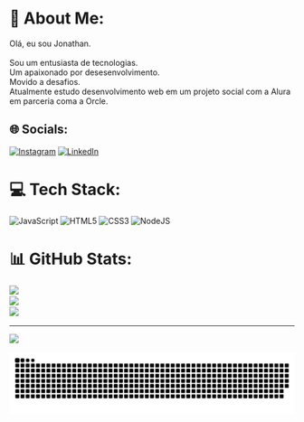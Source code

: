 # 💫 About Me:
Olá, eu sou Jonathan.<br><br>Sou um entusiasta de tecnologias.<br>Um apaixonado por desesenvolvimento.<br>Movido a desafios.<br>Atualmente estudo desenvolvimento web em um projeto social com a Alura em parceria coma a Orcle.



## 🌐 Socials:
[![Instagram](https://img.shields.io/badge/Instagram-%23E4405F.svg?logo=Instagram&logoColor=white)](https://instagram.com/https://www.instagram.com/jonathanvmelo/) [![LinkedIn](https://img.shields.io/badge/LinkedIn-%230077B5.svg?logo=linkedin&logoColor=white)](https://linkedin.com/in/https://www.linkedin.com/in/jonathan-melo-b3966b11b/) 

# 💻 Tech Stack:
![JavaScript](https://img.shields.io/badge/javascript-%23323330.svg?style=flat&logo=javascript&logoColor=%23F7DF1E) ![HTML5](https://img.shields.io/badge/html5-%23E34F26.svg?style=flat&logo=html5&logoColor=white) ![CSS3](https://img.shields.io/badge/css3-%231572B6.svg?style=flat&logo=css3&logoColor=white) ![NodeJS](https://img.shields.io/badge/node.js-6DA55F?style=flat&logo=node.js&logoColor=white)
# 📊 GitHub Stats:
![](https://github-readme-stats.vercel.app/api?username=jonathanvmelo&theme=dark&hide_border=true&include_all_commits=true&count_private=false)<br/>
![](https://github-readme-streak-stats.herokuapp.com/?user=jonathanvmelo&theme=dark&hide_border=true)<br/>
![](https://github-readme-stats.vercel.app/api/top-langs/?username=jonathanvmelo&theme=dark&hide_border=true&include_all_commits=true&count_private=false&layout=compact)


---
[![](https://visitcount.itsvg.in/api?id=jonathanvmelo&icon=0&color=12)](https://visitcount.itsvg.in)

![Snake animation](https://github.com/jonathanvmelo/jonathanvmelo/blob/output/github-contribution-grid-snake.svg)
